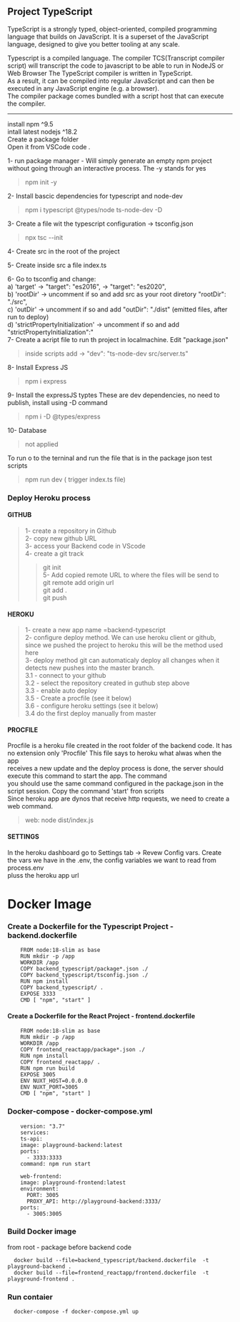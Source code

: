 ## Project TypeScript

TypeScript is a strongly typed, object-oriented, compiled programming language that builds on JavaScript.
It is a superset of the JavaScript language, designed to give you better tooling at any scale.

Typescript is a compiled language. The compiler TCS(Transcript compiler script) will transcript the code to javascript to be able to run in NodeJS or Web Browser
The TypeScript compiler is written in TypeScript.<br>
As a result, it can be compiled into regular JavaScript and can then be executed in any JavaScript engine (e.g. a browser).<br>
The compiler package comes bundled with a script host that can execute the compiler.

---

install npm ^9.5 <br>
intall latest nodejs ^18.2 <br>
Create a package folder<br>
Open it from VSCode code . <br>

1- run package manager - Will simply generate an empty npm project without going through an interactive process. The -y stands for yes

> npm init -y

2- Install bascic dependencies for typescript and node-dev

> npm i typescript @types/node ts-node-dev -D

3- Create a file wit the typescript configuration -> tsconfig.json

> npx tsc --init

4- Create src in the root of the project

5- Create inside src a file index.ts

6- Go to tsconfig and change: <br>
a) 'target' -> "target": "es2016", -> "target": "es2020", <br>
b) 'rootDir' -> uncomment if so and add src as your root diretory "rootDir": "./src", <br>
c) 'outDir' -> uncomment if so and add "outDir": "./dist" (emitted files, after run to deploy)<br>
d) 'strictPropertyInitialization' -> uncomment if so and add "strictPropertyInitialization":"<br>
7- Create a acript file to run th project in localmachine. Edit "package.json"

> inside scripts add -> "dev": "ts-node-dev src/server.ts"

8- Install Express JS

> npm i express

9- Install the expressJS typtes These are dev dependencies, no need to publish, install using -D command

> npm i -D @types/express

10- Database

> not applied<br>

To run o to the terninal and run the file that is in the package json test scripts

> npm run dev ( trigger index.ts file)


### Deploy Heroku process

#### GITHUB
> 1- create a repository in Github<br>
> 2- copy new github URL<br>
> 3- access your Backend code in VScode<br> 
> 4- create a git track <br>
>>git init <br>
> 5- Add copied remote URL to where the files will be send to <br>
>git remote add origin url <br>
>git add . <br>
>git push <br>

#### HEROKU
> 1- create a new app name =backend-typescript<br>
> 2- configure deploy method. We can use heroku client or github, since we pushed the project to heroku this will be the method used here<br>
> 3- deploy method git can automaticaly deploy all changes when it detects new pushes into the master branch.<br>
> 3.1 - connect to your github <br>
> 3.2 - select the repository created in guthub step above<br>
> 3.3 - enable auto deploy<br>
> 3.5 - Create a procfile (see it below)<br>
> 3.6 - configure heroku settings (see it below)<br>
> 3.4 do the first deploy manually from master<br>

#### PROCFILE
Procfile is a heroku file created in the root folder of the backend code. It has no extension only 'Procfile' This file says to heroku what alwas when the app<br>
receives a new update and the deploy process is done, the server should execute this command to start the app. The command  <br>
you should use the same command configured in the package.json in the script session. Copy the command 'start' fron scripts<br>
Since heroku app are dynos that receive http requests, we need to create a web command.<br>
> web: node dist/index.js

#### SETTINGS
In the heroku dashboard go to Settings tab -> Revew Config vars. Create the vars we have in the .env, the config variables we want to read from process.env<br>
pluss the heroku app url<br>

# Docker Image

### Create a Dockerfile for the Typescript Project - backend.dockerfile
```
    FROM node:18-slim as base
    RUN mkdir -p /app
    WORKDIR /app
    COPY backend_typescript/package*.json ./
    COPY backend_typescript/tsconfig.json ./
    RUN npm install
    COPY backend_typescript/ .
    EXPOSE 3333
    CMD [ "npm", "start" ]
```
#### Create a Dockerfile for the React Project - frontend.dockerfile
``` 
    FROM node:18-slim as base
    RUN mkdir -p /app
    WORKDIR /app
    COPY frontend_reactapp/package*.json ./
    RUN npm install
    COPY frontend_reactapp/ .
    RUN npm run build
    EXPOSE 3005
    ENV NUXT_HOST=0.0.0.0
    ENV NUXT_PORT=3005
    CMD [ "npm", "start" ]
```

### Docker-compose - docker-compose.yml
```
    version: "3.7"
    services:
    ts-api:
    image: playground-backend:latest
    ports:
      - 3333:3333
    command: npm run start

    web-frontend:
    image: playground-frontend:latest
    environment:
      PORT: 3005
      PROXY_API: http://playground-backend:3333/
    ports:
      - 3005:3005
```

### Build Docker image<br>
from root - package before backend code<br>
```
  docker build --file=backend_typescript/backend.dockerfile  -t playground-backend .
  docker build --file=frontend_reactapp/frontend.dockerfile  -t playground-frontend .
```
### Run contaier<br>
```
  docker-compose -f docker-compose.yml up
```


 
